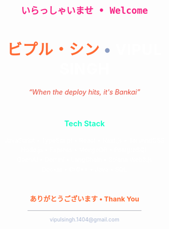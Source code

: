 <div align="center">

<pre style="font-size: 1.5rem; color: #f72585; font-weight: bold;">
いらっしゃいませ • Welcome
</pre>

<h1 style="font-size: 2.5rem; font-weight: bold; letter-spacing: 1px;">
  <span style="color:#ff6b35;">ビプル・シン</span>
  <span style="color:#8b9dc3;">•</span>
  <span style="color:#ffffff;">VIPUL SINGH</span>
</h1>

<p style="color:#e74c3c; font-size: 18px; font-style: italic; margin: 16px 0;">
  “When the deploy hits, it's Bankai”
</p>

</div>

<br/>

<div align="center">
  <h3 style="color:#00ffc3; font-weight: 600; font-size: 20px;">Tech Stack</h3>
</div>

<p align="center" style="color:#ffffff; font-size: 16px; line-height: 1.6;">
  JavaScript • TypeScript • React • Next.js • TailwindCSS  
  <br/>
  Node.js • Express • MongoDB • PostgreSQL  
  <br/>
  OpenAI • Gemini • LangChain • Solana Web3.js  
  <br/>
  Docker • C/C++ • Java • SQL  
</p>

<br/>

<div align="center">
  <p style="color:#ff6b35; font-size: 18px; font-weight: bold;">
    ありがとうございます • Thank You
  </p>
</div>

<hr style="width: 60%; margin: 8px auto; border: none; border-top: 1px solid #8b9dc3; opacity: 0.3;" />

<div align="center">
  <p style="color:#8b9dc3; font-size: 14px; opacity: 0.7;">
    vipulsingh.1404@gmail.com
  </p>
</div>
